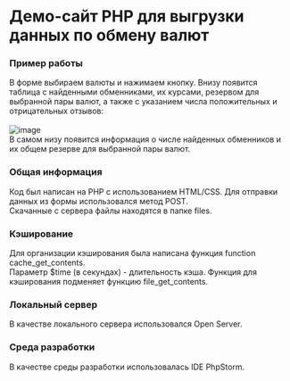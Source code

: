 # Демо-сайт PHP для выгрузки данных по обмену валют

### Пример работы
В форме выбираем валюты и нажимаем кнопку. Внизу появится таблица с найденными обменниками, их курсами, резервом для выбранной пары валют, а также с указанием числа положительных и отрицательных отзывов:<br><br>
![image](https://user-images.githubusercontent.com/55635768/151165679-4404dc71-43a8-476d-bfdf-8f25a14c1a42.png)
<br>В самом низу появится информация о числе найденных обменников и их общем резерве для выбранной пары валют.

### Общая информация
Код был написан на PHP с использованием HTML/CSS. Для отправки данных из формы использовался метод POST.<br>
Скачанные с сервера файлы находятся в папке files.

### Кэширование
Для организации кэширования была написана функция function cache_get_contents.<br>
Параметр $time (в секундах) - длительность кэша. Функция для кэширования подменяет функцию file_get_contents.

### Локальный сервер
В качестве локального сервера использовался Open Server.

### Среда разработки
В качестве среды разработки использовалась IDE PhpStorm.
